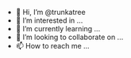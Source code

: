 - 👋 Hi, I’m @trunkatree
- 👀 I’m interested in ...
- 🌱 I’m currently learning ...
- 💞️ I’m looking to collaborate on ...
- 📫 How to reach me ...

<!---
trunkatree/trunkatree is a ✨ special ✨ repository because its `README.md` (this file) appears on your GitHub profile.
You can click the Preview link to take a look at your changes.
--->
